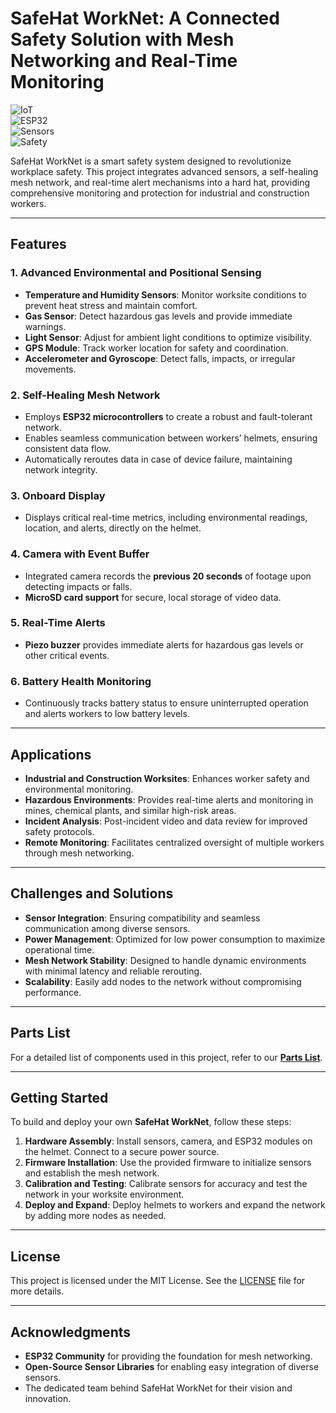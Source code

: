 # SafeHat WorkNet: A Connected Safety Solution with Mesh Networking and Real-Time Monitoring

![IoT](https://img.shields.io/badge/IoT-Safety%20Helmet-blue)  
![ESP32](https://img.shields.io/badge/ESP32-Mesh%20Network-orange)  
![Sensors](https://img.shields.io/badge/Sensors-Multifunctional-green)  
![Safety](https://img.shields.io/badge/Alerts-Real%20Time-red)

SafeHat WorkNet is a smart safety system designed to revolutionize workplace safety. This project integrates advanced sensors, a self-healing mesh network, and real-time alert mechanisms into a hard hat, providing comprehensive monitoring and protection for industrial and construction workers.

---

## Features

### 1. **Advanced Environmental and Positional Sensing**
- **Temperature and Humidity Sensors**: Monitor worksite conditions to prevent heat stress and maintain comfort.
- **Gas Sensor**: Detect hazardous gas levels and provide immediate warnings.
- **Light Sensor**: Adjust for ambient light conditions to optimize visibility.
- **GPS Module**: Track worker location for safety and coordination.
- **Accelerometer and Gyroscope**: Detect falls, impacts, or irregular movements.

### 2. **Self-Healing Mesh Network**
- Employs **ESP32 microcontrollers** to create a robust and fault-tolerant network.
- Enables seamless communication between workers’ helmets, ensuring consistent data flow.
- Automatically reroutes data in case of device failure, maintaining network integrity.

### 3. **Onboard Display**
- Displays critical real-time metrics, including environmental readings, location, and alerts, directly on the helmet.

### 4. **Camera with Event Buffer**
- Integrated camera records the **previous 20 seconds** of footage upon detecting impacts or falls.
- **MicroSD card support** for secure, local storage of video data.

### 5. **Real-Time Alerts**
- **Piezo buzzer** provides immediate alerts for hazardous gas levels or other critical events.

### 6. **Battery Health Monitoring**
- Continuously tracks battery status to ensure uninterrupted operation and alerts workers to low battery levels.

---

## Applications

- **Industrial and Construction Worksites**: Enhances worker safety and environmental monitoring.
- **Hazardous Environments**: Provides real-time alerts and monitoring in mines, chemical plants, and similar high-risk areas.
- **Incident Analysis**: Post-incident video and data review for improved safety protocols.
- **Remote Monitoring**: Facilitates centralized oversight of multiple workers through mesh networking.

---

## Challenges and Solutions

- **Sensor Integration**: Ensuring compatibility and seamless communication among diverse sensors.
- **Power Management**: Optimized for low power consumption to maximize operational time.
- **Mesh Network Stability**: Designed to handle dynamic environments with minimal latency and reliable rerouting.
- **Scalability**: Easily add nodes to the network without compromising performance.

---

## Parts List

For a detailed list of components used in this project, refer to our **[Parts List](https://docs.google.com/spreadsheets/d/example-link/edit#gid=0)**.

---

## Getting Started

To build and deploy your own **SafeHat WorkNet**, follow these steps:

1. **Hardware Assembly**: Install sensors, camera, and ESP32 modules on the helmet. Connect to a secure power source.
2. **Firmware Installation**: Use the provided firmware to initialize sensors and establish the mesh network.
3. **Calibration and Testing**: Calibrate sensors for accuracy and test the network in your worksite environment.
4. **Deploy and Expand**: Deploy helmets to workers and expand the network by adding more nodes as needed.

---

## License

This project is licensed under the MIT License. See the [LICENSE](LICENSE) file for more details.

---

## Acknowledgments

- **ESP32 Community** for providing the foundation for mesh networking.
- **Open-Source Sensor Libraries** for enabling easy integration of diverse sensors.
- The dedicated team behind SafeHat WorkNet for their vision and innovation.